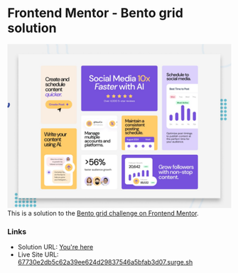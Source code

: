 # Frontend Mentor - Bento grid solution

![Design preview for the Bento grid coding challenge](./preview.jpg)
This is a solution to the [Bento grid challenge on Frontend Mentor](https://www.frontendmentor.io/challenges/bento-grid-RMydElrlOj).


### Links

- Solution URL: [You're here](https://github.com/xphstos/fe-bento-grid)
- Live Site URL: [67730e2db5c62a39ee624d29837546a5bfab3d07.surge.sh](https://67730e2db5c62a39ee624d29837546a5bfab3d07.surge.sh)
